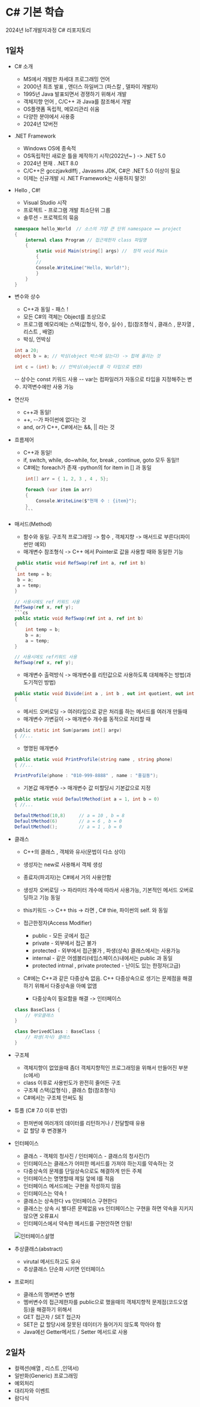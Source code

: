 # C# 기본 학습
2024년 IoT개발자과정 C# 리포지토리 

## 1일차
- C# 소개
    - MS에서 개발한 차세대 프로그래밍 언어
    - 2000년 최초 발표 , 앤더스 하일버그 (파스칼 , 델파이 개발자)
    - 1995년 Java 발표되면서 경쟁하기 위해서 개발
    - 객체지향 언어 , C/C++ 과 Java를 참조해서 개발
    - OS플랫폼 독립적, 메모리관리 쉬움 
    - 다양한 분야에서 사용중
    - 2024년 12버전

- .NET Framework
    - Windows OS에 종속적
    - OS독립적인 새로운 틀을 제작하기 시작(2022년~ )   -> .NET 5.0
    - 2024년 현재 . .NET 8.0
    - C/C++은 gcczjavkdlffj , Javasms JDK, C#은  .NET 5.0 이상이 필요 
    - 이제는 신규개발 시 .NET Framework는 사용하지 말것!

- Hello , C#!
    - Visual Studio 시작
    - 프로젝트 - 프로그램 개발 최소단위 그룹
    - 솔루션 - 프로젝트의 묶음 

    ```cs
    namespace hello_World  // 소스의 가장 큰 단위 namespace == project 
    {
        internal class Program // 접근제한자 class 파일명 
        {
            static void Main(string[] args) //  정적 void Main
            {
            // 
            Console.WriteLine("Hello, World!");
            }
        }
    }      
    ```

- 변수와 상수
    - C++과 동일 - 패스 !
    - 모든 C#의  객체는 Object를 조상으로 
    - 프로그램 메모리에는 스택(값형식, 정수, 실수)  , 힙(참조형식 , 클래스 , 문자열 , 리스트 , 배열)
    - 박싱, 언박싱
    ```cs
    int a 20;
    object b = a; // 박싱(object 박스에 담는다) -> 힙에 올리는 것 

    int c = (int) b; // 언박싱(object를 각 타입으로 변환)
    ```

    -- 상수는 const 키워드 사용
    -- var는 컴파일러가 자동으로 타입을 지정해주는 변수. 지역변수에만 사용 가능

- 연산자 
    - c++과 동일!
    - ++, --가 파이썬에 없다는 것
    - and, or가 C++, C#에서는 &&, || 라는 것 

- 흐름제어
    - C++과 동일!
    - if, switch, while, do~while, for, break , continue, goto 모두 동일!! 
    - C#에는 foreach가 존재 -python의 for item in [] 과 동일 

    ```cs
        int[] arr = { 1, 2, 3 , 4 , 5};

        foreach (var item in arr)
        {
            Console.WriteLine($"현재 수 : {item}");
        }
        ```
- 매서드(Method)
    - 함수와 동일. 구조적 프로그래밍 -> 함수 , 객체지향 -> 매서드로 부른다(파이썬만 예외)
    - 매개변수 참조형식 -> C++ 에서 Pointer로 값을 사용할 때와 동일한 기능 
    ```cs
     public static void RefSwap(ref int a, ref int b)
    {
     int temp = b;
     b = a;
     a = temp;
    }

    // 사용시에도 ref 키워드 사용 
    RefSwap(ref x, ref y);
    ```cs
    public static void RefSwap(ref int a, ref int b)
    {
        int temp = b;
        b = a;
        a = temp;
    }

    // 사용시에도 ref키워드 사용 
    RefSwap(ref x, ref y);
    ```

    - 매개변수 출력방식 -> 매개변수를 리턴값으로 사용하도록 대체해주는 방법(과도기적인 방법)
    ```cs
    public static void Divide(int a , int b , out int quotient, out int remainder)
    {
    ```
    - 메서드 오버로딩 -> 여러타입으로 같은 처리를 하는 메서드를 여러개 만들때
    - 매개변수 가변길이 -> 매개변수 개수를 동적으로 처리할 때

    ```c
    public static int Sum(params int[] argv)
    { //...
    ```
    - 명명된 매개변수 

    ```cs
    public static void PrintProfile(string name , string phone)
    { //...
    
    PrintProfile(phone : "010-999-8888" , name : "홍길동");
    ```

    - 기본값 매개변수 -> 매개변수 값 미할당시 기본값으로 지정
    ```cs
    public static void DefaultMethod(int a = 1, int b = 0)
    { //...

    DefaultMethod(10,8)     // a = 10 , b = 8
    DefaultMethod(6)        // a = 6 , b = 0
    DefaultMethod();        // a = 1 , b = 0

- 클래스
    - C++의 클래스 , 객체와 유사(문법이 다소 상이)
    - 생성자는 new로 사용해서 객체 생성
    - 종료자(파괴자)는 C#에서 거의 사용안함
    - 생성자 오버로딩 -> 파라미터 개수에 따라서 사용가능, 기본적인 메서드 오버로딩하고 기능 동일 
    - this키워드 -> C++ this -> 라면 , C# thie, 파이썬의 self. 와 동일
    - 접근한정자(Access Modifier)
        - public - 모든 곳에서 접근
        - private - 외부에서 접근 불가 
        - protected - 외부에서 접근불가 , 파생(상속) 클래스에서는 사용가능 
        - internal - 같은 어셈블리(네임스페이스)내에서는 public 과 동일 
        - protected intrnal , private protected - 난이도 있는 한정자(고급)
    
    - C#에는 C++과 같은 다중상속 없음. C++ 다중상속으로 생기는 문제점을 해결하기 위해서 다중상속을 아예 없앰
        - 다중상속이 필요함을 해결 -> 인터페이스 
    
    ```cs
    class BaseClass {
        // 부모클래스
    }

    class DerivedClass : BaseClass {
        // 파생(자식) 클래스
    }
    ```
- 구조체 
    - 객체지향이 없었을때 좀더 객체지향적인 프로그래밍을 위해서 만들어진 부분 (c에서)
    - class 이후로 사용빈도가 완전히 줄어든 구조
    - 구조체 스택(값형식)  , 클래스 합(참조형식)
    - C#에서는 구조체 안써도 됨

- 튜플 (C# 7.0 이후 반영)
    - 한꺼번에 여러개의 데이터를 리턴하거나 / 전달할때 유용
    - 값 할당 후 변경불가

- 인터페이스 
    - 클래스 - 객체의 청사진 / 인터페이스 - 클래스의 청사진(?)
    - 인터페이스는 클래스가 어떠한 메서드를 가져야 하는지를 약속하는 것 
    - 다중상속의 문제를 단일상속으로도 해결하게 만든 주체 
    - 인터페이스는 명명할때 제일 앞에 I를 적음
    - 인터페이스 메서드에는 구현을 작성하지 않음 
    - 인터페이스는 약속 !
    - 클래스는 상속한다 vs 인터페이스 구현한다     
    - 클래스는 상속 시 별다른 문제없음 vs 인터페이스는 구현을 하면 약속을 지키지 않으면 오류표시
    - 인터페이스에서 약속한 메서드를 구현안하면 안됨!   

    ![인터페이스설명](https://raw.githubusercontent.com/leekminxx/basic-csharp-2024/main/image/KakaoTalk_20240411_172214221.png)
- 추상클래스(abstract)
    - virutal 메서드하고도 유사 
    - 추상클래스 단순화 시키면 인터페이스 

- 프로퍼티
    - 클래스의 멤버변수 변형
    - 멤버변수의 접근제한자를 public으로 했을때의 객체지향적 문제점(코드오염 등)을 해결하기 위해서
    - GET 접근자 / SET 접근자 
    - SET은 값 할당시에 잘못된 데이터가 들어가지 않도록 막아야 함
    - Java에선 Getter메서드 / Setter 메서드로 사용 

## 2일차 
- 컬렉션(배열 , 리스트 ,인덱서)
- 일반화(Generic) 프로그래밍
- 예외처리 
- 대리자와 이벤트
- 람다식 
